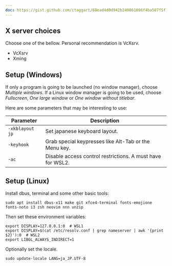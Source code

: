 ```yaml
---
doc: https://gist.github.com/ctaggart/68ead4d0d942b240061086f4ba587f5f
---
```


## X server choices

Choose one of the bellow.
Personal recommendation is VcXsrv.

- VcXsrv
- Xming

## Setup (Windows)

If only a program is going to be launched (no window manager),
choose *Multiple windows*.
If a Linux window manager is going to be used,
choose *Fullscreen*, *One large window* or *One window without titlebar*.

Here are some parameters that may be interesting to use:

| Parameter | Description |
| --- | --- |
| `-xkblayout jp` | Set japanese keyboard layout. |
| `-keyhook` | Grab special keypresses like Alt-Tab or the Menu key. |
| `-ac` | Disable access control restrictions. A must have for WSL2. |

## Setup (Linux)

Install dbus, terminal and some other basic tools:

```shell
sudo apt install dbus-x11 make git xfce4-terminal fonts-emojione fonts-noto i3 zsh neovim nnn unzip
```

Then set these environment variables:

```shell
export DISPLAY=127.0.0.1:0  # WSL1
export DISPLAY=$(cat /etc/resolv.conf | grep nameserver | awk '{print $2}'):0  # WSL2
export LIBGL_ALWAYS_INDIRECT=1
```

Optionally set the locale.

```shell
sudo update-locale LANG=ja_JP.UTF-8
```
